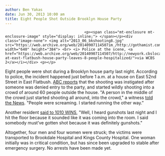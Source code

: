 ```yaml
---
author: Ben Yakas
date: Jun 30, 2013 10:00 am
title: Eight People Shot Outside Brooklyn House Party
---
```


	
										<p><span class="mt-enclosure mt-enclosure-image" style="display: inline;"> </span></p><div class="image-none"> <img alt="2013_06_bkshooting8.jpg" src="https://web.archive.org/web/20140907114507im_/http://gothamist.com/attachments/jen/2013_06_bkshooting8.jpg" width="640" height="384"> <br> <i> Police at the scene, <a href="https://web.archive.org/web/20140907114507/http://newyork.cbslocal.com/2013/06/30/shooting-at-east-flatbush-house-party-leaves-8-people-hospitalized/">via WCBS 2</a></i></div> <p></p>

<p>Eight people were shot during a Brooklyn house party last night. According to police, the incident happened just before 1 a.m. at a house on East 52nd Street in East Flatbush. <a href="https://web.archive.org/web/20140907114507/http://abclocal.go.com/wabc/story?section=news/local/new_york&amp;id=9157003">ABC reports</a> that the shooting was instigated after someone was denied entry to the party, and started wildly shooting into a crowd of around 60 people outside the house. &quot;A person in the middle of the crowd just started shooting all around, into the crowd,&quot; a witness <a href="https://web.archive.org/web/20140907114507/http://www.nydailynews.com/new-york/brooklyn/shot-barrage-bullets-brooklyn-party-cops-article-1.1386311">told the News</a>. &quot;People were screaming. I started running the other way.&quot;</p>

<p>Another resident <a href="https://web.archive.org/web/20140907114507/http://newyork.cbslocal.com/2013/06/30/shooting-at-east-flatbush-house-party-leaves-8-people-hospitalized/">said to 1010 WINS</a>, &quot;Well, I heard gunshots last night and I hit the floor because it sounded like it was coming into the room. I said somebody must&#x2019;ve gotten shot because it was definitely gunshots.&quot;</p>

<p>Altogether, four men and four women were struck; the victims were transported to Brookdale Hospital and Kings County Hospital. One woman initially was in critical condition, but has since been upgraded to stable after emergency surgery. No arrests have been made yet.</p>					
										
									
				